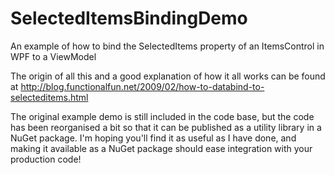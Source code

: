 SelectedItemsBindingDemo
========================

An example of how to bind the SelectedItems property of an ItemsControl in WPF to a ViewModel

The origin of all this and a good explanation of how it all works can be found at 
http://blog.functionalfun.net/2009/02/how-to-databind-to-selecteditems.html

The original example demo is still included in the code base, but the code has been reorganised a bit so that it can be published as a utility library in a NuGet package. I'm hoping you'll find it as useful as I have done, and making it available as a NuGet package should ease integration with your production code!
